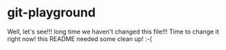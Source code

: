 # git-playground

Well, let's see!!! long time we haven't changed this file!!! Time to change it right now! this README needed some clean up! :-(

